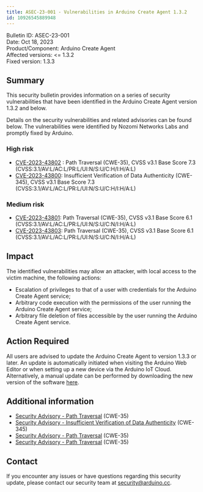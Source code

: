 ```yaml
---
title: ASEC-23-001 - Vulnerabilities in Arduino Create Agent 1.3.2
id: 10926545889948
---
```


Bulletin ID: ASEC-23-001  
Date: Oct 18, 2023  
Product/Component: Arduino Create Agent  
Affected versions: &lt;= 1.3.2  
Fixed version: 1.3.3

## Summary

This security bulletin provides information on a series of security vulnerabilities that have been identified in the Arduino Create Agent version 1.3.2 and below.

Details on the security vulnerabilities and related advisories can be found below. The vulnerabilities were identified by Nozomi Networks Labs and promptly fixed by Arduino.

### High risk

* [CVE-2023-43802](https://www.cve.org/CVERecord?id=CVE-2023-43802) : Path Traversal (CWE-35), CVSS v3.1 Base Score 7.3 (CVSS:3.1/AV:L/AC:L/PR:L/UI:N/S:U/C:H/I:H/A:L)
* [CVE-2023-43800](https://www.cve.org/CVERecord?id=CVE-2023-43800): Insufficient Verification of Data Authenticity (CWE-345), CVSS v3.1 Base Score 7.3 (CVSS:3.1/AV:L/AC:L/PR:L/UI:N/S:U/C:H/I:H/A:L)

### Medium risk

* [CVE-2023-43801](https://www.cve.org/CVERecord?id=CVE-2023-43801): Path Traversal (CWE-35), CVSS v3.1 Base Score 6.1 (CVSS:3.1/AV:L/AC:L/PR:L/UI:N/S:U/C:N/I:H/A:L)
* [CVE-2023-43803](https://www.cve.org/CVERecord?id=CVE-2023-43803): Path Traversal (CWE-35), CVSS v3.1 Base Score 6.1 (CVSS:3.1/AV:L/AC:L/PR:L/UI:N/S:U/C:N/I:H/A:L)

## Impact

The identified vulnerabilities may allow an attacker, with local access to the victim machine, the following actions:

* Escalation of privileges to that of a user with credentials for the Arduino Create Agent service;
* Arbitrary code execution with the permissions of the user running the Arduino Create Agent service;
* Arbitrary file deletion of files accessible by the user running the Arduino Create Agent service.

## Action Required

All users are advised to update the Arduino Create Agent to version 1.3.3 or later. An update is automatically initiated when visiting the Arduino Web Editor or when setting up a new device via the Arduino IoT Cloud. Alternatively, a manual update can be performed by downloading the new version of the software [here](https://github.com/arduino/arduino-create-agent/releases).

## Additional information

* [Security Advisory - Path Traversal](https://github.com/arduino/arduino-create-agent/security/advisories/GHSA-75j7-w798-cwwx) (CWE-35)
* [Security Advisory - Insufficient Verification of Data Authenticity](https://github.com/arduino/arduino-create-agent/security/advisories/GHSA-4x5q-q7wc-q22p) (CWE-345)
* [Security Advisory - Path Traversal](https://github.com/arduino/arduino-create-agent/security/advisories/GHSA-mjq6-pv9c-qppq) (CWE-35)
* [Security Advisory - Path Traversal](https://github.com/arduino/arduino-create-agent/security/advisories/GHSA-m5jc-r4gf-c6p8) (CWE-35)

## Contact

If you encounter any issues or have questions regarding this security update, please contact our security team at [security@arduino.cc](mailto:security@arduino.cc).
